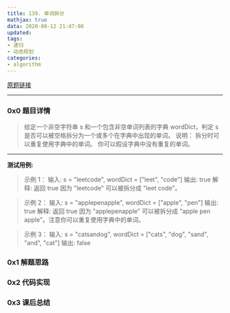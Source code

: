 ```yaml
---
title: 139. 单词拆分
mathjax: true
data: 2020-08-12 21:47:08
updated:
tags:
- 递归
- 动态规划
categories:
- algorithm
---
```


[原题链接](https://leetcode-cn.com/problems/word-break)

---

### 0x0 题目详情

>给定一个非空字符串 s 和一个包含非空单词列表的字典 wordDict，判定 s 是否可以被空格拆分为一个或多个在字典中出现的单词。
说明：
拆分时可以重复使用字典中的单词。
你可以假设字典中没有重复的单词。

---

**测试用例:**
>示例 1：
输入: s = "leetcode", wordDict = ["leet", "code"]
输出: true
解释: 返回 true 因为 "leetcode" 可以被拆分成 "leet code"。

>示例 2：
输入: s = "applepenapple", wordDict = ["apple", "pen"]
输出: true
解释: 返回 true 因为 "applepenapple" 可以被拆分成 "apple pen apple"。注意你可以重复使用字典中的单词。

>示例 3：
输入: s = "catsandog", wordDict = ["cats", "dog", "sand", "and", "cat"]
输出: false

### 0x1 解题思路


### 0x2 代码实现


### 0x3 课后总结